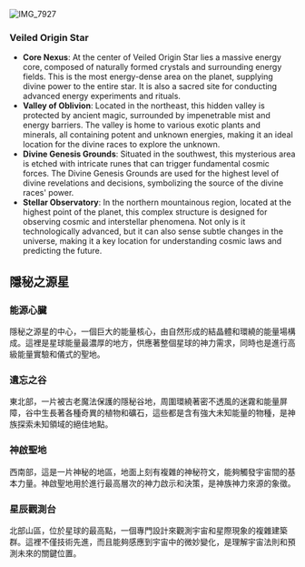 ![IMG_7927](https://github.com/BRC1024Rootverse/Rootverse/assets/170728893/00cb547c-7c87-46ec-a5fc-45adca80ae12)

### Veiled Origin Star
- **Core Nexus**: At the center of Veiled Origin Star lies a massive energy core, composed of naturally formed crystals and surrounding energy fields. This is the most energy-dense area on the planet, supplying divine power to the entire star. It is also a sacred site for conducting advanced energy experiments and rituals.
- **Valley of Oblivion**: Located in the northeast, this hidden valley is protected by ancient magic, surrounded by impenetrable mist and energy barriers. The valley is home to various exotic plants and minerals, all containing potent and unknown energies, making it an ideal location for the divine races to explore the unknown.
- **Divine Genesis Grounds**: Situated in the southwest, this mysterious area is etched with intricate runes that can trigger fundamental cosmic forces. The Divine Genesis Grounds are used for the highest level of divine revelations and decisions, symbolizing the source of the divine races' power.
- **Stellar Observatory**: In the northern mountainous region, located at the highest point of the planet, this complex structure is designed for observing cosmic and interstellar phenomena. Not only is it technologically advanced, but it can also sense subtle changes in the universe, making it a key location for understanding cosmic laws and predicting the future.



## 隱秘之源星 
### 能源心臟 
隱秘之源星的中心，一個巨大的能量核心，由自然形成的結晶體和環繞的能量場構成。這裡是星球能量最濃厚的地方，供應著整個星球的神力需求，同時也是進行高級能量實驗和儀式的聖地。

### 遺忘之谷 
東北部，一片被古老魔法保護的隱秘谷地，周圍環繞著密不透風的迷霧和能量屏障，谷中生長著各種奇異的植物和礦石，這些都是含有強大未知能量的物種，是神族探索未知領域的絕佳地點。

### 神啟聖地 
西南部，這是一片神秘的地區，地面上刻有複雜的神秘符文，能夠觸發宇宙間的基本力量。神啟聖地用於進行最高層次的神力啟示和決策，是神族神力來源的象徵。

### 星辰觀測台 
北部山區，位於星球的最高點，一個專門設計來觀測宇宙和星際現象的複雜建築群。這裡不僅技術先進，而且能夠感應到宇宙中的微妙變化，是理解宇宙法則和預測未來的關鍵位置。
